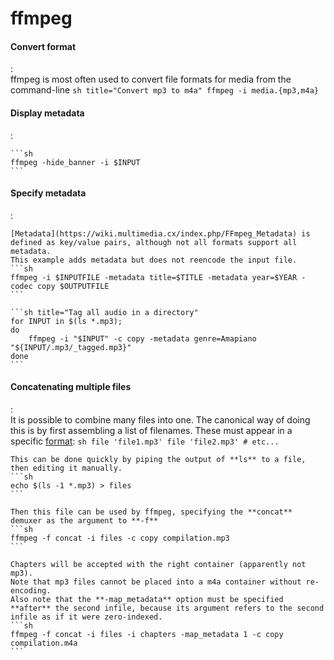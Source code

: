 # ffmpeg

#### Convert format
:   
    ffmpeg is most often used to convert file formats for media from the command-line
    ```sh title="Convert mp3 to m4a"
    ffmpeg -i media.{mp3,m4a}
    ```

#### Display metadata
:   

    ```sh
    ffmpeg -hide_banner -i $INPUT
    ```

#### Specify metadata
:   

    [Metadata](https://wiki.multimedia.cx/index.php/FFmpeg_Metadata) is defined as key/value pairs, although not all formats support all metadata.
    This example adds metadata but does not reencode the input file.
    ```sh
    ffmpeg -i $INPUTFILE -metadata title=$TITLE -metadata year=$YEAR -codec copy $OUTPUTFILE
    ```

    ```sh title="Tag all audio in a directory"
    for INPUT in $(ls *.mp3);
    do
        ffmpeg -i "$INPUT" -c copy -metadata genre=Amapiano "${INPUT/.mp3/_tagged.mp3}"
    done
    ```

#### Concatenating multiple files
:   
    It is possible to combine many files into one.
    The canonical way of doing this is by first assembling a list of filenames.
    These must appear in a specific [format](https://trac.ffmpeg.org/wiki/Concatenate):
    ```sh
    file 'file1.mp3'
    file 'file2.mp3'
    # etc...
    ```

    This can be done quickly by piping the output of **ls** to a file, then editing it manually.
    ```sh
    echo $(ls -1 *.mp3) > files
    ```

    Then this file can be used by ffmpeg, specifying the **concat** demuxer as the argument to **-f**
    ```sh
    ffmpeg -f concat -i files -c copy compilation.mp3
    ```

    Chapters will be accepted with the right container (apparently not mp3).
    Note that mp3 files cannot be placed into a m4a container without re-encoding.
    Also note that the **-map_metadata** option must be specified **after** the second infile, because its argument refers to the second infile as if it were zero-indexed.
    ```sh
    ffmpeg -f concat -i files -i chapters -map_metadata 1 -c copy compilation.m4a
    ```
